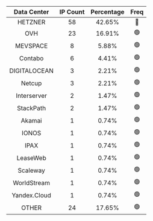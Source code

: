 | Data Center | IP Count | Percentage | Freq |
|:------------:|:--------:|:-----------:|:-----:|
| HETZNER | 58 | 42.65% | 🔴 |
| OVH | 23 | 16.91% | 🟢 |
| MEVSPACE | 8 | 5.88% | 🟢 |
| Contabo | 6 | 4.41% | 🟢 |
| DIGITALOCEAN | 3 | 2.21% | 🟢 |
| Netcup | 3 | 2.21% | 🟢 |
| Interserver | 2 | 1.47% | 🟢 |
| StackPath | 2 | 1.47% | 🟢 |
| Akamai | 1 | 0.74% | 🟢 |
| IONOS | 1 | 0.74% | 🟢 |
| IPAX | 1 | 0.74% | 🟢 |
| LeaseWeb | 1 | 0.74% | 🟢 |
| Scaleway | 1 | 0.74% | 🟢 |
| WorldStream | 1 | 0.74% | 🟢 |
| Yandex.Cloud | 1 | 0.74% | 🟢 |
| OTHER | 24 | 17.65% | 🟢 |